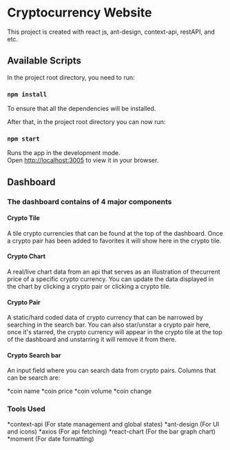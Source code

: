 # Cryptocurrency Website

This project is created with react js, ant-design, context-api, restAPI, and etc.

## Available Scripts

In the project root directory, you need to run:

### `npm install`

To ensure that all the dependencies will be installed.

After that, in the project root directory you can now run:

### `npm start`

Runs the app in the development mode.\
Open [http://localhost:3005](http://localhost:3005) to view it in your browser.





## Dashboard

### The dashboard contains of 4 major components

#### Crypto Tile

A tile crypto currencies that can be found at the top of the dashboard. Once a crypto pair has been added to favorites it will show here in the crypto tile.


#### Crypto Chart

A real/live chart data from an api that serves as an illustration of thecurrent price of a specific crypto currency. You can update the data displayed in the chart by clicking a crypto pair or clicking a crypto tile.


#### Crypto Pair

A static/hard coded data of crypto currency that can be narrowed by searching in the search bar. You can also star/unstar a crypto pair here, once it's starred, the crypto currency will appear in the crypto tile at the top of the dashboard and unstarring it will remove it from there.

#### Crypto Search bar

An input field where you can search data from crypto pairs. Columns that can be search are:

*coin name
*coin price
*coin volume
*coin change


### Tools Used

*context-api (For state management and global states)
*ant-design (For UI and icons)
*axios (For api fetching)
*react-chart (For the bar graph chart)
*moment (For date formatting)